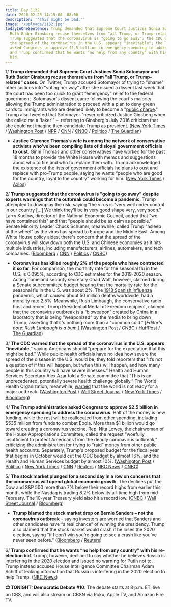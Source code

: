 ```yaml
---
title: Day 1132
date: 2020-02-25 14:15:00 -08:00
description: '"This might be bad."'
image: "/uploads/1132.jpg"
todayInOneSentence: Trump demanded that Supreme Court Justices Sonia Sotomayor and
  Ruth Bader Ginsburg recuse themselves from "all Trump, or Trump-related" cases;
  Trump suggested that the coronavirus is "going to go away"; the CDC warned that
  the spread of the coronavirus in the U.S. appears "inevitable"; the Trump administration
  asked Congress to approve $2.5 billion in emergency spending to address the coronavirus;
  and Trump confirmed that he wants “no help from any country” with his re-election
  bid.
---
```


1/ **Trump demanded that Supreme Court Justices Sonia Sotomayor and Ruth Bader Ginsburg recuse themselves from "all Trump, or Trump-related" cases**. On Twitter, Trump accused Sotomayor of trying to "shame" other justices into "voting her way" after she issued a dissent last week that the court has been too quick to grant “emergency” relief to the federal government. Sotomayor's dissent came following the court's majority allowing the Trump administration to proceed with a plan to deny green cards to immigrants who are deemed likely to become a "[public charge](https://www.washingtonpost.com/news/powerpost/paloma/the-health-202/2018/10/10/the-health-202-the-clock-is-ticking-on-stricter-public-charge-rules-for-immigrants/5bbd09641b326b7c8a8d18e8/)." Trump also tweeted that Sotomayor "never criticized Justice Ginsberg when she called me a ‘faker'" –  referring to Ginsberg's July 2016 criticism that she could not imagine then-candidate Trump as president. ([New York Times](https://www.nytimes.com/2020/02/25/us/politics/trump-sotomayor-ginsburg-supreme-court.html) / [Washington Post](https://www.washingtonpost.com/nation/2020/02/25/trump-targets-sotomayor-ginsburg-tweets-seeks-their-recusal-all-trump-related-cases/) / [NPR](https://www.npr.org/2020/02/25/809178462/trump-says-sotomayor-ginsburg-should-recuse-themselves-from-cases-involving-him) / [CNN](https://www.cnn.com/2020/02/25/politics/donald-trump-ruth-bader-ginsburg-sonia-sotomayor-recusal/index.html) / [CNBC](https://www.cnbc.com/2020/02/25/trump-calls-on-supreme-courts-sotomayor-and-ginsburg-to-recuse.html) / [Politico](https://www.politico.com/news/2020/02/25/trump-calls-for-sotamayor-ginsburg-recusal-supreme-court-117315) / [The Guardian](https://www.theguardian.com/us-news/2020/feb/25/trump-supreme-court-sonia-sotomayor-ruth-bader-ginsburg))

* **Justice Clarence Thomas’s wife is among the network of conservative activists who've been compiling lists of disloyal government officials to oust**. Ginni Thomas and other conservatives have worked for the past 18 months to provide the White House with memos and suggestions about who to fire and who to replace them with. Trump acknowledged the existence of the lists of government officials he plans to oust and replace with pro-Trump people, saying he wants “people who are good for the country, loyal to the country" working for him. ([New York Times](https://www.nytimes.com/2020/02/24/us/politics/trump-purge-ginni-thomas.html) / [Axios](https://www.axios.com/trump-acknowledges-disloyal-officials-list-5e7df59a-5f82-445e-8411-56fd49ef0e11.html))

2/ **Trump suggested that the coronavirus is "going to go away" despite experts warnings that the outbreak could become a pandemic**. Trump attempted to downplay the risk, saying "the virus is “very well under control in our country \[...\] We think they’ll be in very good shape very, very soon." Larry Kudlow, director of the National Economic Council, added that "we have contained this" and that "people should be as calm as possible." Senate Minority Leader Chuck Schumer, meanwhile, called Trump "asleep at the wheel" as the virus has spread to Europe and the Middle East. Among White House policy aides, there's concern that the spread of the coronavirus will slow down both the U.S. and Chinese economies as it hits multiple industries, including manufacturers, airlines, automakers, and tech companies. ([Bloomberg](https://www.bloomberg.com/news/articles/2020-02-25/trump-officials-to-defend-coronavirus-plans-before-congress) / [CNN](https://www.cnn.com/2020/02/25/politics/coronavirus-us-donald-trump-washington-politics/index.html) / [Politics](https://www.politico.com/news/2020/02/24/trump-threat-coronavirus-reelection-economy-117272) / [CNBC](https://www.cnbc.com/2020/02/25/larry-kudlow-says-us-has-contained-the-coronavirus-and-the-economy-is-holding-up-nicely.html))

* **Coronavirus has killed roughly 2% of the people who have contracted it so far**. For comparison, the mortality rate for the seasonal flu in the U.S. is 0.095%, according to CDC estimates for the 2019-2020 season. Acting homeland security secretary Chad Wolf, however, claimed during a Senate subcommittee budget hearing that the mortality rate for the seasonal flu in the U.S. was about 2%. The [1918 Spanish influenza](https://www.ncbi.nlm.nih.gov/pmc/articles/PMC3291398/) pandemic, which caused about 50 million deaths worldwide, had a morality rate 2.5%. Meanwhile, Rush Limbaugh, the conservative radio host and recent Trump Presidential Medal of Freedom recipient, claimed that the coronavirus outbreak is a “bioweapon” created by China in a laboratory that is being “weaponized” by the media to bring down Trump, asserting that it's nothing more than a "common cold." \[*Editor's note: Rush Limbaugh is a bum*.\] ([Washington Post](https://www.washingtonpost.com/politics/2020/02/25/you-might-not-want-rely-trump-information-about-risk-coronavirus/) / [CNBC](https://www.cnbc.com/2020/02/03/the-flu-has-already-killed-10000-across-us-as-world-frets-over-coronavirus.html) / [HuffPost](https://www.huffpost.com/entry/rush-limbaugh-coronavirus-trump_n_5e5458c8c5b65e0f11c53eac) / [The Guardian](https://www.theguardian.com/us-news/2020/feb/25/rush-limbaugh-coronavirus-trump))

3/ **The CDC warned that the spread of the coronavirus in the U.S. appears "inevitable,"** saying Americans should "prepare for the expectation that this might be bad." While public health officials have no idea how severe the spread of the disease in the U.S. would be, they told reporters that "It’s not a question of if this will happen, but when this will happen, and how many people in this country will have severe illnesses." Health and Human Services Secretary Alex Azar told a Senate committee that “This is an unprecedented, potentially severe health challenge globally.” The World Health Organization, meanwhile, [warned](https://www.nytimes.com/2020/02/24/world/asia/china-coronavirus-world-health-organization.html) that the world is not ready for a major outbreak. ([Washington Post](https://www.washingtonpost.com/us-policy/2020/02/25/cdc-coronavirus-inevitable/) / [Wall Street Journal](https://www.wsj.com/articles/cdc-warns-it-expects-coronavirus-to-spread-in-u-s-11582653829) / [New York Times](https://www.nytimes.com/2020/02/25/world/asia/coronavirus-news.html) / [Bloomberg](https://www.bloomberg.com/news/articles/2020-02-24/global-cases-spark-selloff-no-pandemic-who-says-virus-update))

4/ **The Trump administration asked Congress to approve $2.5 billion in emergency spending to address the coronavirus**. Half of the money is new funding, while the rest will be reallocated from other spending, including $535 million from funds to combat Ebola. More than $1 billion would go toward creating a coronavirus vaccine. Rep. Nita Lowey, the chairwoman of the House Appropriations Committee, called the request “woefully insufficient to protect Americans from the deadly coronavirus outbreak," criticizing the administration for trying to “raid” money from other public health accounts. Separately, Trump's proposed budget for the fiscal year that begins in October would cut the CDC budget by almost 16%, and the Health and Human Services budget by almost 10%. ([Washington Post](https://www.washingtonpost.com/business/2020/02/24/white-house-preparing-ask-congress-more-money-finance-coronavirus-response/) / [Politico](https://www.politico.com/news/2020/02/24/trump-coronavirus-budget-request-117275) / [New York Times](https://www.nytimes.com/2020/02/24/us/politics/trump-coronavirus-response.html) / [CNN](https://www.cnn.com/2020/02/24/politics/white-house-1-25-billion-coronavirus-request/index.html) / [Reuters](https://www.reuters.com/article/us-china-health-usa-idUSKCN20I1U3) / [NBC News](https://www.nbcnews.com/politics/politics-news/white-house-seeks-2-5b-coronavirus-pelosi-says-s-not-n1142276) / [CNBC](https://www.cnbc.com/2020/02/24/white-house-plans-to-ask-congress-for-funds-to-fight-coronavirus.html))

5/ **The stock market plunged for a second day in a row on concerns that the coronavirus will upend global economic growth**. The declines put the Dow and S&P 500 more than 7% below their record highs from earlier this month, while the Nasdaq is trading 8.2% below its all-time high from mid-February. The 10-year Treasury yield also hit a record low. ([CNBC](https://www.cnbc.com/2020/02/24/stock-futures-are-flat-in-overnight-trading-following-the-dows-1000-point-rout.html) / [Wall Street Journal](https://www.wsj.com/articles/global-stocks-stabilize-after-deep-selloff-11582621412) / [Bloomberg](https://www.bloomberg.com/news/articles/2020-02-24/stocks-slump-to-extend-in-asia-as-virus-fears-grow-markets-wrap))

* **Trump blamed the stock market drop on Bernie Sanders – not the coronavirus outbreak** – saying investors are worried that Sanders and other candidates have “a real chance” of winning the presidency. Trump also claimed that the stock market would crash if he loses the 2020 election, saying "if I don’t win you’re going to see a crash like you’ve never seen before." ([Bloomberg](https://www.bloomberg.com/news/articles/2020-02-25/trump-says-markets-are-down-over-bernie-sanders-worries) / [Reuters](https://www.reuters.com/article/us-usa-election-trump-india-idUSKCN20J1EN))

6/ **Trump confirmed that he wants “no help from any country” with his re-election bid**. Trump, however, declined to say whether he believes Russia is interfering in the 2020 election and issued no warning for Putin not to. Trump instead accused House Intelligence Committee Chairman Adam Schiff of leaking information that Russia is interfering in the 2020 election to help Trump. ([NBC News](https://www.nbcnews.com/politics/white-house/trump-says-he-wants-no-help-any-country-reelection-bid-n1142396))

**📺 TONIGHT: Democratic Debate #10**. The debate starts at 8 p.m. ET. live on CBS, and will also stream on CBSN via Roku, Apple TV, and Amazon Fire TV.